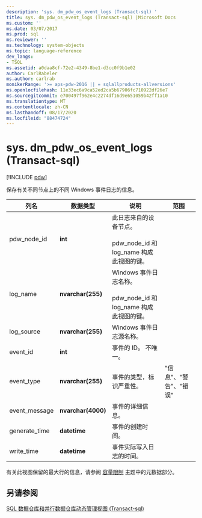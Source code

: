 ```yaml
---
description: 'sys. dm_pdw_os_event_logs (Transact-sql) '
title: sys. dm_pdw_os_event_logs (Transact-sql) |Microsoft Docs
ms.custom: ''
ms.date: 03/07/2017
ms.prod: sql
ms.reviewer: ''
ms.technology: system-objects
ms.topic: language-reference
dev_langs:
- TSQL
ms.assetid: a0daa8cf-72e2-4349-8be1-d3cc0f9b1e02
author: CarlRabeler
ms.author: carlrab
monikerRange: '>= aps-pdw-2016 || = sqlallproducts-allversions'
ms.openlocfilehash: 11e33ec6a9ca52ed2ca5b67906fc710922df26e7
ms.sourcegitcommit: e700497f962e4c2274df16d9e651059b42ff1a10
ms.translationtype: MT
ms.contentlocale: zh-CN
ms.lasthandoff: 08/17/2020
ms.locfileid: "88474724"
---
```

# <a name="sysdm_pdw_os_event_logs-transact-sql"></a>sys. dm_pdw_os_event_logs (Transact-sql) 
[!INCLUDE [pdw](../../includes/applies-to-version/pdw.md)]

  保存有关不同节点上的不同 Windows 事件日志的信息。  
  
|列名|数据类型|说明|范围|  
|-----------------|---------------|-----------------|-----------|  
|pdw_node_id|**int**|此日志来自的设备节点。<br /><br /> pdw_node_id 和 log_name 构成此视图的键。||  
|log_name|**nvarchar(255)**|Windows 事件日志名称。<br /><br /> pdw_node_id 和 log_name 构成此视图的键。||  
|log_source|**nvarchar(255)**|Windows 事件日志源名称。||  
|event_id|**int**|事件的 ID。 不唯一。||  
|event_type|**nvarchar(255)**|事件的类型，标识严重性。|"信息"、"警告"、"错误"|  
|event_message|**nvarchar(4000)**|事件的详细信息。||  
|generate_time|**datetime**|事件的创建时间。||  
|write_time|**datetime**|事件实际写入日志的时间。||  
  
 有关此视图保留的最大行的信息，请参阅 [容量限制](/azure/sql-data-warehouse/sql-data-warehouse-service-capacity-limits#metadata) 主题中的元数据部分。 
  
## <a name="see-also"></a>另请参阅  
 [SQL 数据仓库和并行数据仓库动态管理视图 &#40;Transact-sql&#41;](../../relational-databases/system-dynamic-management-views/sql-and-parallel-data-warehouse-dynamic-management-views.md)  
  
  
